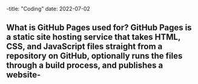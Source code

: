 -title: "Coding"
date: 2022-07-02


What is GitHub Pages used for?
GitHub Pages is a static site hosting service that takes HTML, CSS, and JavaScript files straight from a repository on GitHub, 
optionally runs the files through a build process, and publishes a website-
-
